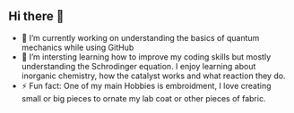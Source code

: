 ## Hi there 👋

- 🔭 I’m currently working on understanding the basics of quantum mechanics while using GitHub
- 🌱 I’m intersting learning how to improve my coding skills but mostly understanding the Schrodinger equation. I enjoy learning about inorganic chemistry, how the catalyst works and what reaction they do. 
- ⚡ Fun fact: One of my main Hobbies is embroidment, I love creating small or big pieces to ornate my lab coat or other pieces of fabric. 
